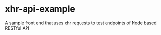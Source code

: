 # xhr-api-example
A sample front end that uses xhr requests to test endpoints of Node based RESTful API
